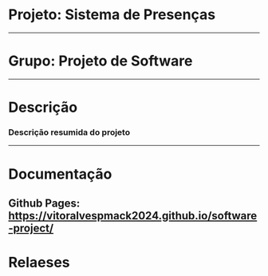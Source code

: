 # Projeto: Sistema de Presenças
---
# Grupo: Projeto de Software
---
# Descrição
### Descrição resumida do projeto
---
# Documentação
Github Pages: https://vitoralvespmack2024.github.io/software-project/
---
# Relaeses
